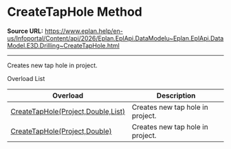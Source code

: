 # CreateTapHole Method

**Source URL:** https://www.eplan.help/en-us/Infoportal/Content/api/2026/Eplan.EplApi.DataModelu~Eplan.EplApi.DataModel.E3D.Drilling~CreateTapHole.html

---

Creates new tap hole in project.

Overload List

| Overload | Description |
| --- | --- |
| [CreateTapHole(Project,Double,List<Placement3D>)](Eplan.EplApi.DataModelu~Eplan.EplApi.DataModel.E3D.Drilling~CreateTapHole(Project,Double,List{Placement3D}).html) | Creates new tap hole in project. |
| [CreateTapHole(Project,Double)](Eplan.EplApi.DataModelu~Eplan.EplApi.DataModel.E3D.Drilling~CreateTapHole(Project,Double).html) | Creates new tap hole in project. |
